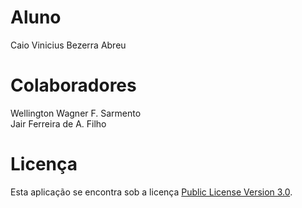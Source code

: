 # Aluno

Caio Vinicius Bezerra Abreu

# Colaboradores

Wellington Wagner F. Sarmento <br />
Jair Ferreira de A. Filho

# Licença

Esta aplicação se encontra sob a licença [Public License Version 3.0](https://github.com/estigiox/Trab-I-AMII/blob/main/LICENSE).

